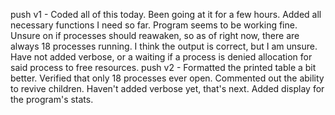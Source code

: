 

push v1 - Coded all of this today. Been going at it for a few hours. Added all necessary functions I need so far.
          Program seems to be working fine. Unsure on if processes should reawaken, so as of right now, there are always 18 processes running.
          I think the output is correct, but I am unsure. 
          Have not added verbose, or a waiting if a process is denied allocation for said process to free resources.
push v2 - Formatted the printed table a bit better. Verified that only 18 processes ever open.
          Commented out the ability to revive children. Haven't added verbose yet, that's next.
          Added display for the program's stats.
